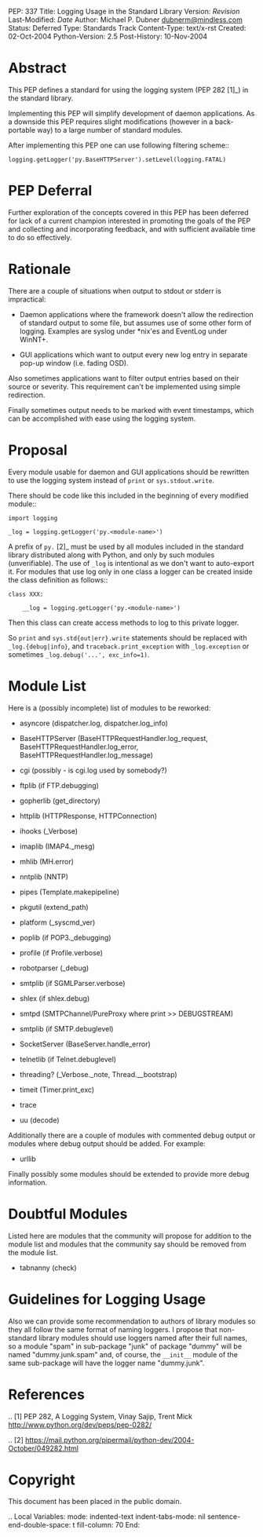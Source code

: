 PEP: 337 Title: Logging Usage in the Standard Library Version:
$Revision$ Last-Modified: $Date$ Author: Michael P. Dubner
<dubnerm@mindless.com> Status: Deferred Type: Standards Track
Content-Type: text/x-rst Created: 02-Oct-2004 Python-Version: 2.5
Post-History: 10-Nov-2004

Abstract
========

This PEP defines a standard for using the logging system (PEP 282
\[1\]\_) in the standard library.

Implementing this PEP will simplify development of daemon applications.
As a downside this PEP requires slight modifications (however in a
back-portable way) to a large number of standard modules.

After implementing this PEP one can use following filtering scheme::

    logging.getLogger('py.BaseHTTPServer').setLevel(logging.FATAL)

PEP Deferral
============

Further exploration of the concepts covered in this PEP has been
deferred for lack of a current champion interested in promoting the
goals of the PEP and collecting and incorporating feedback, and with
sufficient available time to do so effectively.

Rationale
=========

There are a couple of situations when output to stdout or stderr is
impractical:

-   Daemon applications where the framework doesn't allow the
    redirection of standard output to some file, but assumes use of some
    other form of logging. Examples are syslog under \*nix'es and
    EventLog under WinNT+.

-   GUI applications which want to output every new log entry in
    separate pop-up window (i.e. fading OSD).

Also sometimes applications want to filter output entries based on their
source or severity. This requirement can't be implemented using simple
redirection.

Finally sometimes output needs to be marked with event timestamps, which
can be accomplished with ease using the logging system.

Proposal
========

Every module usable for daemon and GUI applications should be rewritten
to use the logging system instead of `print` or `sys.stdout.write`.

There should be code like this included in the beginning of every
modified module::

    import logging

    _log = logging.getLogger('py.<module-name>')

A prefix of `py.` \[2\]\_ must be used by all modules included in the
standard library distributed along with Python, and only by such modules
(unverifiable). The use of `_log` is intentional as we don't want to
auto-export it. For modules that use log only in one class a logger can
be created inside the class definition as follows::

    class XXX:

        __log = logging.getLogger('py.<module-name>')

Then this class can create access methods to log to this private logger.

So `print` and `sys.std{out|err}.write` statements should be replaced
with `_log.{debug|info}`, and `traceback.print_exception` with
`_log.exception` or sometimes `_log.debug('...', exc_info=1)`.

Module List
===========

Here is a (possibly incomplete) list of modules to be reworked:

-   asyncore (dispatcher.log, dispatcher.log\_info)

-   BaseHTTPServer (BaseHTTPRequestHandler.log\_request,
    BaseHTTPRequestHandler.log\_error,
    BaseHTTPRequestHandler.log\_message)

-   cgi (possibly - is cgi.log used by somebody?)

-   ftplib (if FTP.debugging)

-   gopherlib (get\_directory)

-   httplib (HTTPResponse, HTTPConnection)

-   ihooks (\_Verbose)

-   imaplib (IMAP4.\_mesg)

-   mhlib (MH.error)

-   nntplib (NNTP)

-   pipes (Template.makepipeline)

-   pkgutil (extend\_path)

-   platform (\_syscmd\_ver)

-   poplib (if POP3.\_debugging)

-   profile (if Profile.verbose)

-   robotparser (\_debug)

-   smtplib (if SGMLParser.verbose)

-   shlex (if shlex.debug)

-   smtpd (SMTPChannel/PureProxy where print \>\> DEBUGSTREAM)

-   smtplib (if SMTP.debuglevel)

-   SocketServer (BaseServer.handle\_error)

-   telnetlib (if Telnet.debuglevel)

-   threading? (\_Verbose.\_note, Thread.\_\_bootstrap)

-   timeit (Timer.print\_exc)

-   trace

-   uu (decode)

Additionally there are a couple of modules with commented debug output
or modules where debug output should be added. For example:

-   urllib

Finally possibly some modules should be extended to provide more debug
information.

Doubtful Modules
================

Listed here are modules that the community will propose for addition to
the module list and modules that the community say should be removed
from the module list.

-   tabnanny (check)

Guidelines for Logging Usage
============================

Also we can provide some recommendation to authors of library modules so
they all follow the same format of naming loggers. I propose that
non-standard library modules should use loggers named after their full
names, so a module "spam" in sub-package "junk" of package "dummy" will
be named "dummy.junk.spam" and, of course, the `__init__` module of the
same sub-package will have the logger name "dummy.junk".

References
==========

.. \[1\] PEP 282, A Logging System, Vinay Sajip, Trent Mick
http://www.python.org/dev/peps/pep-0282/

.. \[2\]
https://mail.python.org/pipermail/python-dev/2004-October/049282.html

Copyright
=========

This document has been placed in the public domain.

.. Local Variables: mode: indented-text indent-tabs-mode: nil
sentence-end-double-space: t fill-column: 70 End:
